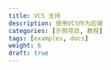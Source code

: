 ```yaml
---
title: VCS 支持
description: 使用VCS作为后端
categories: [示例项目, 教程]
tags: [examples, docs]
weight: 6
draft: true
---
```


